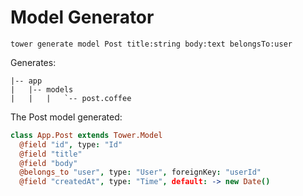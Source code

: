 # Model Generator

```
tower generate model Post title:string body:text belongsTo:user
```

Generates:

```
|-- app
|   |-- models
|   |   |   `-- post.coffee
```

The Post model generated:

```coffeescript
class App.Post extends Tower.Model
  @field "id", type: "Id"
  @field "title"
  @field "body"
  @belongs_to "user", type: "User", foreignKey: "userId"
  @field "createdAt", type: "Time", default: -> new Date()
```